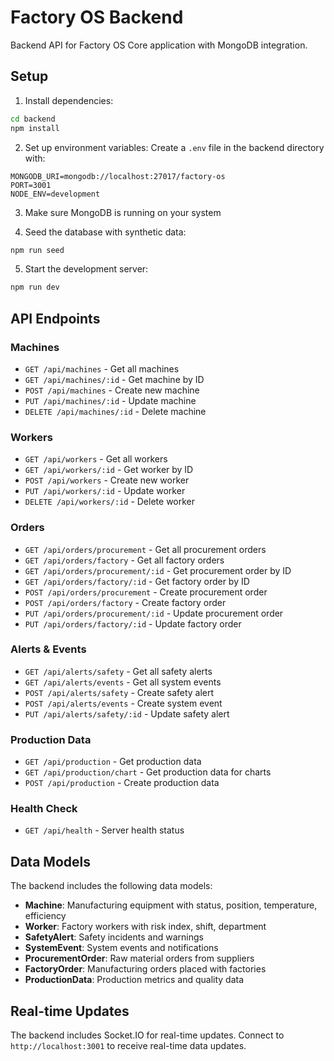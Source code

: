 # Factory OS Backend

Backend API for Factory OS Core application with MongoDB integration.

## Setup

1. Install dependencies:
```bash
cd backend
npm install
```

2. Set up environment variables:
Create a `.env` file in the backend directory with:
```
MONGODB_URI=mongodb://localhost:27017/factory-os
PORT=3001
NODE_ENV=development
```

3. Make sure MongoDB is running on your system

4. Seed the database with synthetic data:
```bash
npm run seed
```

5. Start the development server:
```bash
npm run dev
```

## API Endpoints

### Machines
- `GET /api/machines` - Get all machines
- `GET /api/machines/:id` - Get machine by ID
- `POST /api/machines` - Create new machine
- `PUT /api/machines/:id` - Update machine
- `DELETE /api/machines/:id` - Delete machine

### Workers
- `GET /api/workers` - Get all workers
- `GET /api/workers/:id` - Get worker by ID
- `POST /api/workers` - Create new worker
- `PUT /api/workers/:id` - Update worker
- `DELETE /api/workers/:id` - Delete worker

### Orders
- `GET /api/orders/procurement` - Get all procurement orders
- `GET /api/orders/factory` - Get all factory orders
- `GET /api/orders/procurement/:id` - Get procurement order by ID
- `GET /api/orders/factory/:id` - Get factory order by ID
- `POST /api/orders/procurement` - Create procurement order
- `POST /api/orders/factory` - Create factory order
- `PUT /api/orders/procurement/:id` - Update procurement order
- `PUT /api/orders/factory/:id` - Update factory order

### Alerts & Events
- `GET /api/alerts/safety` - Get all safety alerts
- `GET /api/alerts/events` - Get all system events
- `POST /api/alerts/safety` - Create safety alert
- `POST /api/alerts/events` - Create system event
- `PUT /api/alerts/safety/:id` - Update safety alert

### Production Data
- `GET /api/production` - Get production data
- `GET /api/production/chart` - Get production data for charts
- `POST /api/production` - Create production data

### Health Check
- `GET /api/health` - Server health status

## Data Models

The backend includes the following data models:
- **Machine**: Manufacturing equipment with status, position, temperature, efficiency
- **Worker**: Factory workers with risk index, shift, department
- **SafetyAlert**: Safety incidents and warnings
- **SystemEvent**: System events and notifications
- **ProcurementOrder**: Raw material orders from suppliers
- **FactoryOrder**: Manufacturing orders placed with factories
- **ProductionData**: Production metrics and quality data

## Real-time Updates

The backend includes Socket.IO for real-time updates. Connect to `http://localhost:3001` to receive real-time data updates.
